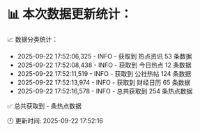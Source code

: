 📊 本次数据更新统计：
==========================

📈 数据分类统计：
- 2025-09-22 17:52:06,325 - INFO - 获取到 热点资讯 53 条数据
- 2025-09-22 17:52:08,438 - INFO - 获取到 今日热点 12 条数据
- 2025-09-22 17:52:11,519 - INFO - 获取到 公社热帖 124 条数据
- 2025-09-22 17:52:13,974 - INFO - 获取到 财经日历 65 条数据
- 2025-09-22 17:52:16,578 - INFO - 总共获取到 254 条热点数据

✅ 总共获取到 - 条热点数据

🕐 更新时间: 2025-09-22 17:52:16
